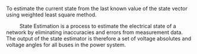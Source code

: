 
To estimate the current state from the last known value of the state vector using weighted least square method.

&emsp; &emsp; State Estimation is a process to estimate the electrical state of a network by eliminating inaccuracies and errors from measurement data. The output of the state estimator is therefore a set of voltage absolutes and voltage angles for all buses in the power system.
